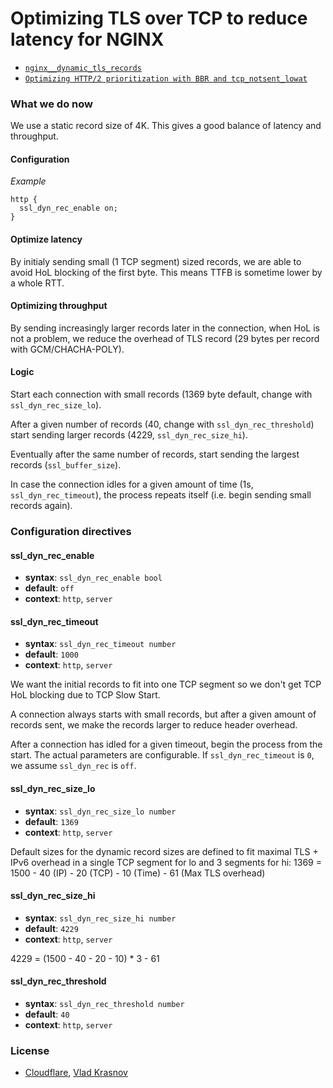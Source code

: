 # Optimizing TLS over TCP to reduce latency for NGINX

* [`nginx__dynamic_tls_records`](https://github.com/cloudflare/sslconfig/blob/3e45b99/patches/)
* [`Optimizing HTTP/2 prioritization with BBR and tcp_notsent_lowat`](https://blog.cloudflare.com/http-2-prioritization-with-nginx/)

### What we do now

We use a static record size of 4K.
This gives a good balance of latency and throughput.

#### Configuration

*Example*

```nginx
http {
  ssl_dyn_rec_enable on;
}
```

#### Optimize latency

By initialy sending small (1 TCP segment) sized records,
we are able to avoid HoL blocking of the first byte.
This means TTFB is sometime lower by a whole RTT.

#### Optimizing throughput

By sending increasingly larger records later in the connection,
when HoL is not a problem, we reduce the overhead of TLS record
(29 bytes per record with GCM/CHACHA-POLY).

#### Logic

Start each connection with small records
(1369 byte default, change with `ssl_dyn_rec_size_lo`).

After a given number of records (40, change with `ssl_dyn_rec_threshold`)
start sending larger records (4229, `ssl_dyn_rec_size_hi`).

Eventually after the same number of records,
start sending the largest records (`ssl_buffer_size`).

In case the connection idles for a given amount of time
(1s, `ssl_dyn_rec_timeout`), the process repeats itself
(i.e. begin sending small records again).

### Configuration directives

#### ssl_dyn_rec_enable
* **syntax**: `ssl_dyn_rec_enable bool`
* **default**: `off`
* **context**: `http`, `server`

#### ssl_dyn_rec_timeout
* **syntax**: `ssl_dyn_rec_timeout number`
* **default**: `1000`
* **context**: `http`, `server`

We want the initial records to fit into one TCP segment
so we don't get TCP HoL blocking due to TCP Slow Start.

A connection always starts with small records, but after
a given amount of records sent, we make the records larger
to reduce header overhead.

After a connection has idled for a given timeout, begin
the process from the start. The actual parameters are
configurable. If `ssl_dyn_rec_timeout` is `0`, we assume `ssl_dyn_rec` is `off`.

#### ssl_dyn_rec_size_lo
* **syntax**: `ssl_dyn_rec_size_lo number`
* **default**: `1369`
* **context**: `http`, `server`

Default sizes for the dynamic record sizes are defined to fit maximal
TLS + IPv6 overhead in a single TCP segment for lo and 3 segments for hi:
1369 = 1500 - 40 (IP) - 20 (TCP) - 10 (Time) - 61 (Max TLS overhead)

#### ssl_dyn_rec_size_hi
* **syntax**: `ssl_dyn_rec_size_hi number`
* **default**: `4229`
* **context**: `http`, `server`

4229 = (1500 - 40 - 20 - 10) * 3  - 61

#### ssl_dyn_rec_threshold
* **syntax**: `ssl_dyn_rec_threshold number`
* **default**: `40`
* **context**: `http`, `server`

### License

* [Cloudflare](https://github.com/cloudflare), [Vlad Krasnov](https://github.com/vkrasnov)
